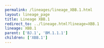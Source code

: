 ```yaml
---
permalink: /lineages/lineage_XBB.1.html
layout: lineage_page
title: Lineage XBB.1
redirect_to: ../lineage.html?lineage=XBB.1
lineage: XBB.1
parent: ['BJ.1', 'BM.1.1.1']
children: ['XBB.1']
---
```

